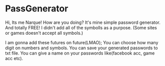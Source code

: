 # PassGenerator
Hi, Its me Narque!
How are you doing?
It's mine simple password generator.
And totally FREE!
I didn't add all of the symbolls as a purpose. (Some sites or games doesn't accept all symbols.)

I am gonna add these futures on future(LMAO);
You can choose how many digit on numbers and symbols.
You can save your generated passwords to txt file.
You can give a name on your passwords like(facebook acc, game acc etc).

